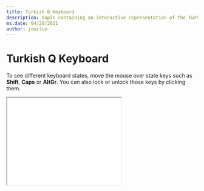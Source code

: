 ```yaml
--- 
title: Turkish Q Keyboard 
description: Topic containing an interactive representation of the Turkish Q Keyboard 
ms.date: 04/26/2021 
author: jowilco 
--- 
```

 
# Turkish Q Keyboard 
 
To see different keyboard states, move the mouse over state keys such as **Shift**, **Caps** or **AltGr**. You can also lock or unlock those keys by clicking them. 
 
<iframe src="kbdtuq.html" height="230"></iframe> 
